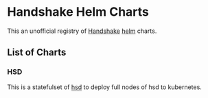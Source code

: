 # Handshake Helm Charts

This an unofficial registry of [Handshake](https://handshake.org/) [helm](https://helm.sh/) charts.

## List of Charts

### HSD

This is a statefulset of [hsd](https://github.com/handshake-org/hsd) to deploy full nodes of hsd to kubernetes.